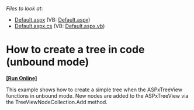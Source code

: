 <!-- default file list -->
*Files to look at*:

* [Default.aspx](./CS/WebSite/Default.aspx) (VB: [Default.aspx](./VB/WebSite/Default.aspx))
* [Default.aspx.cs](./CS/WebSite/Default.aspx.cs) (VB: [Default.aspx.vb](./VB/WebSite/Default.aspx.vb))
<!-- default file list end -->
# How to create a tree in code (unbound mode)
<!-- run online -->
**[[Run Online]](https://codecentral.devexpress.com/e2505/)**
<!-- run online end -->


<p>This example shows how to create a simple tree when the ASPxTreeView functions in unbound mode. New nodes are added to the ASPxTreeView via the TreeViewNodeCollection.Add method.</p>

<br/>


